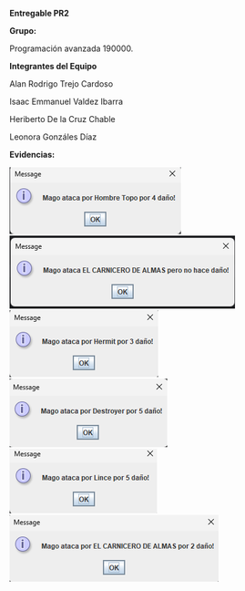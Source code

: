 **Entregable PR2**

**Grupo:**

Programación avanzada 190000.

**Integrantes del Equipo**

Alan Rodrigo Trejo Cardoso

Isaac Emmanuel Valdez Ibarra

Heriberto De la Cruz Chable

Leonora Gonzáles Díaz

**Evidencias:**

![img.png](img.png)
![img_1.png](img_1.png)
![img_2.png](img_2.png)
![img_3.png](img_3.png)
![img_4.png](img_4.png)
![img_5.png](img_5.png)